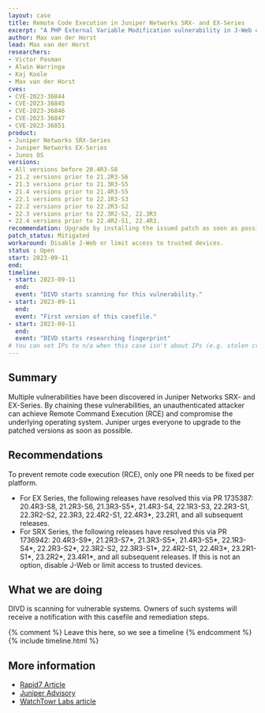 ```yaml
---
layout: case
title: Remote Code Execution in Juniper Networks SRX- and EX-Series
excerpt: "A PHP External Variable Modification vulnerability in J-Web of Juniper Networks Junos OS on SRX and EX Series allows an unauthenticated, network-based attacker to control certain, important environments variables."
author: Max van der Horst
lead: Max van der Horst
researchers:
- Victor Pasman
- Alwin Warringa
- Kaj Koole
- Max van der Horst
cves:
- CVE-2023-36844
- CVE-2023-36845
- CVE-2023-36846
- CVE-2023-36847
- CVE-2023-36851
product: 
- Juniper Networks SRX-Series
- Juniper Networks EX-Series
- Junos OS
versions: 
- All versions before 20.4R3-S8
- 21.2 versions prior to 21.2R3-S6
- 21.3 versions prior to 21.3R3-S5
- 21.4 versions prior to 21.4R3-S5
- 22.1 versions prior to 22.1R3-S3
- 22.2 versions prior to 22.2R3-S2
- 22.3 versions prior to 22.3R2-S2, 22.3R3
- 22.4 versions prior to 22.4R2-S1, 22.4R3.
recommendation: Upgrade by installing the issued patch as soon as possible.
patch_status: Mitigated
workaround: Disable J-Web or limit access to trusted devices.
status : Open
start: 2023-09-11
end: 
timeline:
- start: 2023-09-11
  end:
  event: "DIVD starts scanning for this vulnerability."
- start: 2023-09-11
  end:
  event: "First version of this casefile."
- start: 2023-09-11
  end:
  event: "DIVD starts researching fingerprint"
# You can set IPs to n/a when this case isn't about IPs (e.g. stolen credentials)
---
```

## Summary

Multiple vulnerabilities have been discovered in Juniper Networks SRX- and EX-Series. By chaining these vulnerabilities, an unauthenticated attacker can achieve Remote Command Execution (RCE) and compromise the underlying operating system. Juniper urges everyone to upgrade to the patched versions as soon as possible. 

## Recommendations

To prevent remote code execution (RCE), only one PR needs to be fixed per platform.
- For EX Series, the following releases have resolved this via PR 1735387: 20.4R3-S8, 21.2R3-S6, 21.3R3-S5*, 21.4R3-S4, 22.1R3-S3, 22.2R3-S1, 22.3R2-S2, 22.3R3, 22.4R2-S1, 22.4R3*, 23.2R1, and all subsequent releases.
- For SRX Series, the following releases have resolved this via PR 1736942: 20.4R3-S9*, 21.2R3-S7*, 21.3R3-S5*, 21.4R3-S5*, 22.1R3-S4*, 22.2R3-S2*, 22.3R2-S2, 22.3R3-S1*, 22.4R2-S1, 22.4R3*, 23.2R1-S1*, 23.2R2*, 23.4R1*, and all subsequent releases.
If this is not an option, disable J-Web or limit access to trusted devices.

## What we are doing

DIVD is scanning for vulnerable systems. Owners of such systems will receive a notification with this casefile and remediation steps.


{% comment %}  Leave this here, so we see a timeline {% endcomment %}
{% include timeline.html %}


## More information

* [Rapid7 Article](https://www.rapid7.com/blog/post/2023/08/31/etr-exploitation-of-juniper-networks-srx-series-and-ex-series-devices/)
* [Juniper Advisory](https://supportportal.juniper.net/s/article/2023-08-Out-of-Cycle-Security-Bulletin-Junos-OS-SRX-Series-and-EX-Series-Multiple-vulnerabilities-in-J-Web-can-be-combined-to-allow-a-preAuth-Remote-Code-Execution?language=en_US&ref=labs.watchtowr.com)
* [WatchTowr Labs article](https://labs.watchtowr.com/cve-2023-36844-and-friends-rce-in-juniper-firewalls/)
